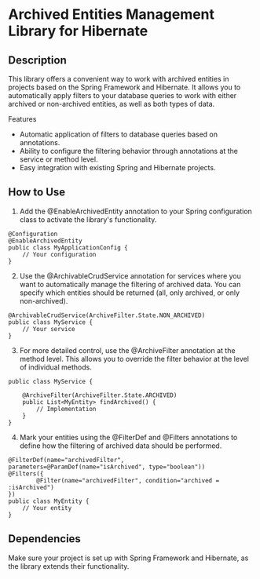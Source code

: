 # Archived Entities Management Library for Hibernate

## Description
This library offers a convenient way to work with archived entities in projects based on the Spring Framework and Hibernate. It allows you to automatically apply filters to your database queries to work with either archived or non-archived entities, as well as both types of data.

Features
* Automatic application of filters to database queries based on annotations.
* Ability to configure the filtering behavior through annotations at the service or method level.
* Easy integration with existing Spring and Hibernate projects.

## How to Use
1. Add the @EnableArchivedEntity annotation to your Spring configuration class to activate the library's functionality.

```
@Configuration
@EnableArchivedEntity
public class MyApplicationConfig {
    // Your configuration
}
```

2. Use the @ArchivableCrudService annotation for services where you want to automatically manage the filtering of archived data. You can specify which entities should be returned (all, only archived, or only non-archived).

```
@ArchivableCrudService(ArchiveFilter.State.NON_ARCHIVED)
public class MyService {
    // Your service
}
```

3. For more detailed control, use the @ArchiveFilter annotation at the method level. This allows you to override the filter behavior at the level of individual methods.

```
public class MyService {

    @ArchiveFilter(ArchiveFilter.State.ARCHIVED)
    public List<MyEntity> findArchived() {
        // Implementation
    }
}
```

4. Mark your entities using the @FilterDef and @Filters annotations to define how the filtering of archived data should be performed.

```
@FilterDef(name="archivedFilter", parameters=@ParamDef(name="isArchived", type="boolean"))
@Filters({
        @Filter(name="archivedFilter", condition="archived = :isArchived")
})
public class MyEntity {
    // Your entity
}
```

## Dependencies
Make sure your project is set up with Spring Framework and Hibernate, as the library extends their functionality.
